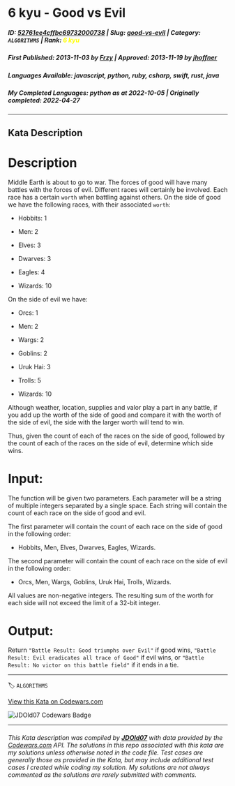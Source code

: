 # 6 kyu - Good vs Evil

##### **ID**: [52761ee4cffbc69732000738](https://www.codewars.com/kata/52761ee4cffbc69732000738) | **Slug**: [good-vs-evil](https://www.codewars.com/kata/52761ee4cffbc69732000738) | **Category**: `ALGORITHMS` | **Rank**: <span style="color:yellow">6 kyu</span>

##### **First Published**: 2013-11-03 ***by*** [Frzy](https://www.codewars.com/users/Frzy) | **Approved**: 2013-11-19 ***by*** [jhoffner](https://www.codewars.com/users/jhoffner)

##### **Languages Available**: javascript, python, ruby, csharp, swift, rust, java

##### **My Completed Languages**: python ***as at*** 2022-10-05 | **Originally completed**: 2022-04-27

---

## Kata Description


# Description



Middle Earth is about to go to war.  The forces of good will have many battles with the forces of evil. Different races will certainly be involved.  Each race has a certain `worth` when battling against others. On the side of good we have the following races, with their associated `worth`:



* Hobbits: 1

* Men: 2

* Elves: 3

* Dwarves: 3

* Eagles: 4

* Wizards: 10



On the side of evil we have:



* Orcs: 1

* Men: 2

* Wargs: 2

* Goblins: 2

* Uruk Hai: 3

* Trolls: 5

* Wizards: 10



Although weather, location, supplies and valor play a part in any battle, if you add up the worth of the side of good and compare it with the worth of the side of evil, the side with the larger worth will tend to win.



Thus, given the count of each of the races on the side of good, followed by the count of each of the races on the side of evil, determine which side wins.



# Input:



The function will be given two parameters.  Each parameter will be a string of multiple integers separated by a single space.  Each string will contain the count of each race on the side of good and evil.



The first parameter will contain the count of each race on the side of good in the following order:



* Hobbits, Men, Elves, Dwarves, Eagles, Wizards.



The second parameter will contain the count of each race on the side of evil in the following order:



* Orcs, Men, Wargs, Goblins, Uruk Hai, Trolls, Wizards.



All values are non-negative integers. The resulting sum of the worth for each side will not exceed the limit of a 32-bit integer.



# Output:



Return `"Battle Result: Good triumphs over Evil"` if good wins, `"Battle Result: Evil eradicates all trace of Good"` if evil wins, or `"Battle Result: No victor on this battle field"` if it ends in a tie.



---


🏷 `ALGORITHMS`


[View this Kata on Codewars.com](https://www.codewars.com/kata/52761ee4cffbc69732000738)

![](https://www.codewars.com/users/jdold07/badges/large "JDOld07 Codewars Badge")

---

###### *This Kata description was compiled by [**JDOld07**](https://tpstech.dev) with data provided by the [Codewars.com](https://www.codewars.com) API.  The solutions in this repo associated with this kata are my solutions unless otherwise noted in the code file.  Test cases are generally those as provided in the Kata, but may include additional test cases I created while coding my solution.  My solutions are not always commented as the solutions are rarely submitted with comments.*
